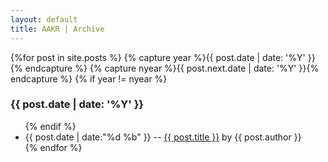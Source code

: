 ```yaml
---
layout: default
title: AAKR | Archive
---
```

<div id="articles">
<section id="archive">
  {%for post in site.posts %}
      {% capture year %}{{ post.date | date: '%Y' }}{% endcapture %}
      {% capture nyear %}{{ post.next.date | date: '%Y' }}{% endcapture %}
      {% if year != nyear %}
        </ul>
        <h3>{{ post.date | date: '%Y' }}</h3>
        <ul class="past">
      {% endif %}
      <li><time>{{ post.date | date:"%d %b" }}</time> -- <a href="{{ post.url | prepend: site.baseurl }}">{{ post.title }}</a> by {{ post.author }}</li>
  {% endfor %}
  </ul>
</section>
</div>
